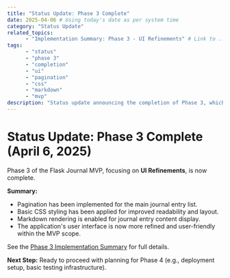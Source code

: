 ```yaml
---
title: "Status Update: Phase 3 Complete"
date: 2025-04-06 # Using today's date as per system time
category: "Status Update"
related_topics:
      - "Implementation Summary: Phase 3 - UI Refinements" # Link to ../implementation/03-phase-three-summary.md
tags:
      - "status"
      - "phase 3"
      - "completion"
      - "ui"
      - "pagination"
      - "css"
      - "markdown"
      - "mvp"
description: "Status update announcing the completion of Phase 3, which focused on UI refinements including pagination, basic CSS styling, and Markdown rendering."
---
```


# Status Update: Phase 3 Complete (April 6, 2025)

Phase 3 of the Flask Journal MVP, focusing on **UI Refinements**, is now complete.

**Summary:**
-   Pagination has been implemented for the main journal entry list.
-   Basic CSS styling has been applied for improved readability and layout.
-   Markdown rendering is enabled for journal entry content display.
-   The application's user interface is now more refined and user-friendly within the MVP scope.

See the [Phase 3 Implementation Summary](../implementation/03-phase-three-summary.md) for full details.

**Next Step:** Ready to proceed with planning for Phase 4 (e.g., deployment setup, basic testing infrastructure).